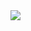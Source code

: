 <img src="https://github-readme-stats.vercel.app/api/top-langs/?username=GabrielRibeiroRodrigues&&langs_count=12&count_private=true&layout=compact&hide=Jupyter%20Notebook&theme=transparent&hide_border=true"/>
